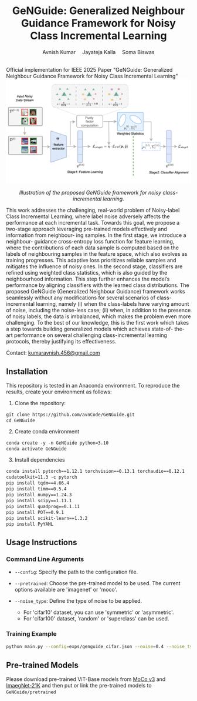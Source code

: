 
<div align="center">
  
  <div>
  <h1>GeNGuide: Generalized Neighbour Guidance Framework for Noisy Class Incremental Learning</h1>
  </div>

  <div>
      Avnish Kumar&emsp; Jayateja Kalla&emsp; Soma Biswas
  </div>
  <br/>

</div>


Official implementation for IEEE 2025 Paper "GeNGuide: Generalized Neighbour Guidance Framework for Noisy Class Incremental Learning"
![Image Description](./assets/GeNGuide_flow.png)
<div align='center'>  
    <em>Illustration of the proposed GeNGuide framework for noisy class-incremental learning.</em>  
</div>  


This work addresses the challenging, real-world
problem of Noisy-label Class Incremental Learning, where label
noise adversely affects the performance at each incremental task.
Towards this goal, we propose a two-stage approach leveraging
pre-trained models effectively and information from neighbour-
ing samples. In the first stage, we introduce a neighbour-
guidance cross-entropy loss function for feature learning, where
the contributions of each data sample is computed based on
the labels of neighbouring samples in the feature space, which
also evolves as training progresses. This adaptive loss prioritizes
reliable samples and mitigates the influence of noisy ones. In
the second stage, classifiers are refined using weighted class
statistics, which is also guided by the neighbourhood information.
This step further enhances the model’s performance by aligning
classifiers with the learned class distributions. The proposed
GeNGuide (Generalized Neighbour Guidance) framework works
seamlessly without any modifications for several scenarios of
class-incremental learning, namely (i) when the class-labels have
varying amount of noise, including the noise-less case; (ii) when,
in addition to the presence of noisy labels, the data is imbalanced,
which makes the problem even more challenging. To the best
of our knowledge, this is the first work which takes a step
towards building generalized models which achieves state-of-
the-art performance on several challenging class-incremental
learning protocols, thereby justifying its effectiveness.

Contact: <kumaravnish.456@gmail.com>


## Installation

This repository is tested in an Anaconda environment. To reproduce the results, create your environment as follows:

1. Clone the repository:
```
git clone https://github.com/avnCode/GeNGuide.git
cd GeNGuide
```

2. Create conda environment
```
conda create -y -n GeNGuide python=3.10
conda activate GeNGuide
```

3. Install dependencies
```
conda install pytorch==1.12.1 torchvision==0.13.1 torchaudio==0.12.1 cudatoolkit=11.3 -c pytorch
pip install tqdm==4.66.4
pip install timm==0.5.4
pip install numpy==1.24.3
pip install scipy==1.11.1
pip install quadprog==0.1.11
pip install POT==0.9.1
pip install scikit-learn==1.3.2
pip install PyYAML
```

## Usage Instructions    
  
### Command Line Arguments    
  
- `--config`: Specify the path to the configuration file.  
- `--pretrained`: Choose the pre-trained model to be used. The current options available are 'imagenet' or 'moco'.  
- `--noise_type`: Define the type of noise to be applied.   
  
    - For 'cifar10' dataset, you can use 'symmetric' or 'asymmetric'.  
    - For 'cifar100' dataset, 'random' or 'superclass' can be used.  
  
  
### Training Example  
  
```bash  
python main.py --config=exps/genguide_cifar.json --noise=0.4 --noise_type='random' --dataset='cifar100' --pretrained='imagenet'  
```



## Pre-trained Models
Please download pre-trained ViT-Base models from [MoCo v3](https://drive.google.com/file/d/1bshDu4jEKztZZvwpTVXSAuCsDoXwCkfy/view?usp=share_link) and [ImaegNet-21K](https://drive.google.com/file/d/1PcAOf0tJYs1FVDpj-7lrkSuwXTJXVmuk/view?usp=share_link) and then put or link the pre-trained models to ```GeNGuide/pretrained```